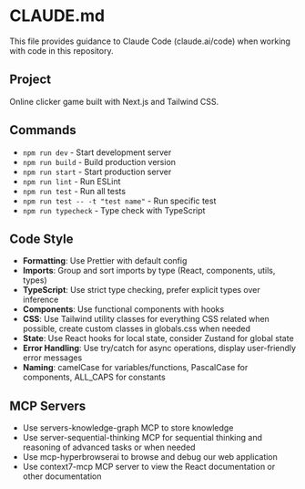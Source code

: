 # CLAUDE.md

This file provides guidance to Claude Code (claude.ai/code) when working with code in this repository.

## Project
Online clicker game built with Next.js and Tailwind CSS.

## Commands
- `npm run dev` - Start development server
- `npm run build` - Build production version
- `npm run start` - Start production server
- `npm run lint` - Run ESLint
- `npm run test` - Run all tests
- `npm run test -- -t "test name"` - Run specific test
- `npm run typecheck` - Type check with TypeScript

## Code Style
- **Formatting**: Use Prettier with default config
- **Imports**: Group and sort imports by type (React, components, utils, types)
- **TypeScript**: Use strict type checking, prefer explicit types over inference
- **Components**: Use functional components with hooks
- **CSS**: Use Tailwind utility classes for everything CSS related when possible, create custom classes in globals.css when needed
- **State**: Use React hooks for local state, consider Zustand for global state
- **Error Handling**: Use try/catch for async operations, display user-friendly error messages
- **Naming**: camelCase for variables/functions, PascalCase for components, ALL_CAPS for constants

## MCP Servers
- Use servers-knowledge-graph MCP to store knowledge
- Use server-sequential-thinking MCP for sequential thinking and reasoning of advanced tasks or when needed
- Use mcp-hyperbrowserai to browse and debug our web application
- Use context7-mcp MCP server to view the React documentation or other documentation